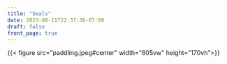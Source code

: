 ```yaml
---
title: "Seals"
date: 2023-08-11T22:37:30-07:00
draft: false 
front_page: true
---
```

{{< figure src="paddling.jpeg#center" width="605vw" height="170vh">}}

